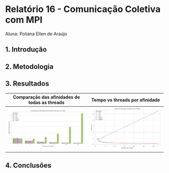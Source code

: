 # Relatório 16 - Comunicação Coletiva com MPI
Aluna: Poliana Ellen de Araújo

## 1. Introdução


## 2. Metodologia



## 3. Resultados



|Comparação das afinidades de todas as threads|Tempo vs threads por afinidade|
|-----|-----|
|![Comparação das afinidades de todas as threads](https://github.com/polianaraujo/parallelp/blob/main/tarefa13/graf_afinidade/comparacao_afinidades_todas_threads.png)|![Tempo vs threads por afinidade](https://github.com/polianaraujo/parallelp/blob/main/tarefa13/graf_afinidade/tempo_vs_threads_por_afinidade.png)|



## 4. Conclusões

